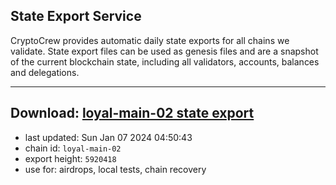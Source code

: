 ## State Export Service
CryptoCrew provides automatic daily state exports for all chains we validate. State export files can be used as genesis files and are a snapshot of the current blockchain state, including all validators, accounts, balances and delegations.

---
**Download: [loyal-main-02 state export](https://dl.ccvalidators.com/SERVICE/loyal/loyal-main-02_export_5920418.json)**
---

- last updated: Sun Jan 07 2024 04:50:43
- chain id: `loyal-main-02`
- export height: `5920418`
- use for: airdrops, local tests, chain recovery
